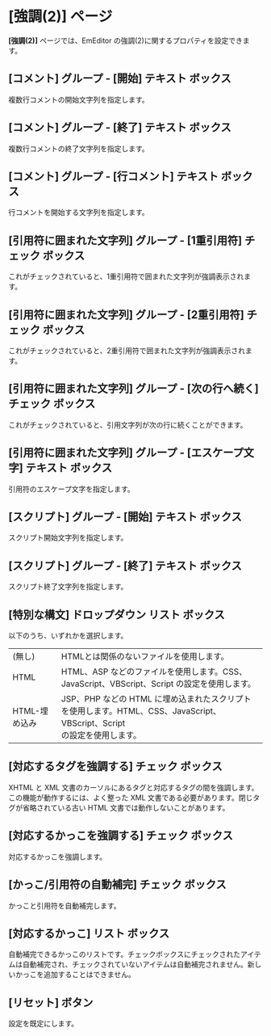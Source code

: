 # \[強調(2)\] ページ

**\[強調(2)\]** ページでは、EmEditor の強調(2)に関するプロパティを設定できます。

## \[コメント\] グループ \- \[開始\] テキスト ボックス

複数行コメントの開始文字列を指定します。

## \[コメント\] グループ \- \[終了\] テキスト ボックス

複数行コメントの終了文字列を指定します。

## \[コメント\] グループ \- \[行コメント\] テキスト ボックス

行コメントを開始する文字列を指定します。

## \[引用符に囲まれた文字列\] グループ \- \[1重引用符\] チェック ボックス

これがチェックされていると、1重引用符で囲まれた文字列が強調表示されます。

## \[引用符に囲まれた文字列\] グループ \- \[2重引用符\] チェック ボックス

これがチェックされていると、2重引用符で囲まれた文字列が強調表示されます。

## \[引用符に囲まれた文字列\] グループ \- \[次の行へ続く\] チェック ボックス

これがチェックされていると、引用文字列が次の行に続くことができます。

## \[引用符に囲まれた文字列\] グループ \- \[エスケープ文字\] テキスト ボックス

引用符のエスケープ文字を指定します。

## \[スクリプト\] グループ \- \[開始\] テキスト ボックス

スクリプト開始文字列を指定します。

## \[スクリプト\] グループ \- \[終了\] テキスト ボックス

スクリプト終了文字列を指定します。

## \[特別な構文\] ドロップダウン リスト ボックス

以下のうち、いずれかを選択します。

|     |     |
| --- | --- |
| (無し) | HTMLとは関係のないファイルを使用します。 |
| HTML | HTML、ASP などのファイルを使用します。CSS、JavaScript、VBScript、Script の設定を使用します。 |
| HTML-埋め込み | JSP、PHP などの HTML に埋め込まれたスクリプトを使用します。HTML、CSS、JavaScript、VBScript、Script <br> の設定を使用します。 |

## \[対応するタグを強調する\] チェック ボックス

XHTML と XML 文書のカーソルにあるタグと対応するタグの間を強調します。この機能が動作するには、よく整った XML 文書である必要があります。閉じタグが省略されている古い HTML 文書では動作しないことがあります。

## \[対応するかっこを強調する\] チェック ボックス

対応するかっこを強調します。

## \[かっこ/引用符の自動補完\] チェック ボックス

かっこと引用符を自動補完します。

## \[対応するかっこ\] リスト ボックス

自動補完できるかっこのリストです。チェックボックスにチェックされたアイテムは自動補完され、チェックされていないアイテムは自動補完されません。新しいかっこを追加することはできません。

## \[リセット\] ボタン

設定を既定にします。

